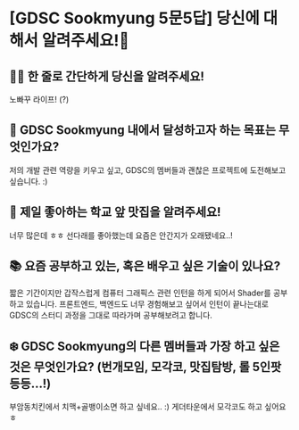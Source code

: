 # [GDSC Sookmyung 5문5답] 당신에 대해서 알려주세요!👀

## ☝🏻 한 줄로 간단하게 당신을 알려주세요!
노빠꾸 라이프! (?)

## 🎯 GDSC Sookmyung 내에서 달성하고자 하는 목표는 무엇인가요?
저의 개발 관련 역량을 키우고 싶고, GDSC의 멤버들과 괜찮은 프로젝트에 도전해보고 싶습니다. :)

## 🍕 제일 좋아하는 학교 앞 맛집을 알려주세요!
너무 많은데 ㅎㅎ 선다래를 좋아했는데 요즘은 안간지가 오래됐네요..!

## 📚 요즘 공부하고 있는, 혹은 배우고 싶은 기술이 있나요?
짧은 기간이지만 갑작스럽게 컴퓨터 그래픽스 관련 인턴을 하게 되어서 Shader를 공부하고 있습니다.
프론트엔드, 백엔드도 너무 경험해보고 싶어서 인턴이 끝나는대로 GDSC의 스터디 과정을 그대로 따라가며 공부해보려고 합니다.

## ❄️ GDSC Sookmyung의 다른 멤버들과 가장 하고 싶은 것은 무엇인가요? (번개모임, 모각코, 맛집탐방, 롤 5인팟 등등...!)
부암동치킨에서 치맥+골뱅이소면 하고 싶네요.. :)
게더타운에서 모각코도 하고 싶어요 ㅎ
